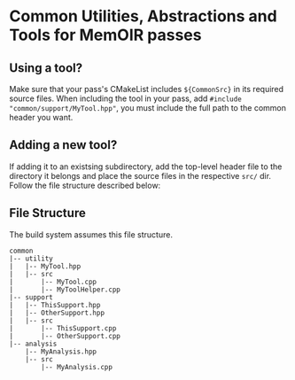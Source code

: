 # Common Utilities, Abstractions and Tools for MemOIR passes
## Using a tool?
Make sure that your pass's CMakeList includes `${CommonSrc}` in its required source files.
When including the tool in your pass, add `#include "common/support/MyTool.hpp"`, you must include the full path to the common header you want.

## Adding a new tool?
If adding it to an existsing subdirectory, add the top-level header file to the directory it belongs and place the source files in the respective `src/` dir.
Follow the file structure described below:

## File Structure
The build system assumes this file structure.
```
common
|-- utility
|   |-- MyTool.hpp
|   |-- src
|       |-- MyTool.cpp
|       |-- MyToolHelper.cpp
|-- support
|   |-- ThisSupport.hpp
|   |-- OtherSupport.hpp
|   |-- src
|       |-- ThisSupport.cpp
|       |-- OtherSupport.cpp
|-- analysis
    |-- MyAnalysis.hpp
    |-- src
        |-- MyAnalysis.cpp
```

